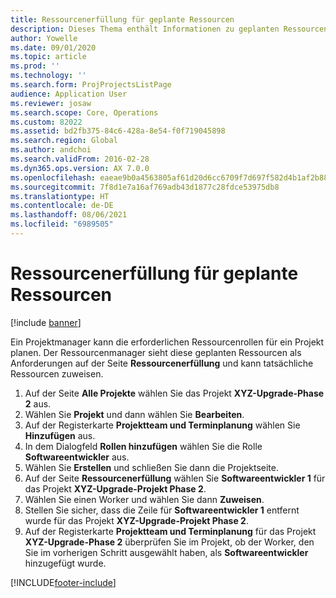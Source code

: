 ```yaml
---
title: Ressourcenerfüllung für geplante Ressourcen
description: Dieses Thema enthält Informationen zu geplanten Ressourcen für ein Projekt.
author: Yowelle
ms.date: 09/01/2020
ms.topic: article
ms.prod: ''
ms.technology: ''
ms.search.form: ProjProjectsListPage
audience: Application User
ms.reviewer: josaw
ms.search.scope: Core, Operations
ms.custom: 82022
ms.assetid: bd2fb375-84c6-428a-8e54-f0f719045898
ms.search.region: Global
ms.author: andchoi
ms.search.validFrom: 2016-02-28
ms.dyn365.ops.version: AX 7.0.0
ms.openlocfilehash: eaeae9b0a4563805af61d20d6cc6709f7d697f582d4b1af2b883b292ac482af5
ms.sourcegitcommit: 7f8d1e7a16af769adb43d1877c28fdce53975db8
ms.translationtype: HT
ms.contentlocale: de-DE
ms.lasthandoff: 08/06/2021
ms.locfileid: "6989505"
---
```

# <a name="resource-fulfillment-for-planned-resources"></a>Ressourcenerfüllung für geplante Ressourcen

[!include [banner](../includes/banner.md)]

Ein Projektmanager kann die erforderlichen Ressourcenrollen für ein Projekt planen. Der Ressourcenmanager sieht diese geplanten Ressourcen als Anforderungen auf der Seite **Ressourcenerfüllung** und kann tatsächliche Ressourcen zuweisen.

1. Auf der Seite **Alle Projekte** wählen Sie das Projekt **XYZ-Upgrade-Phase 2** aus.
2. Wählen Sie **Projekt** und dann wählen Sie **Bearbeiten**.
3. Auf der Registerkarte **Projektteam und Terminplanung** wählen Sie **Hinzufügen** aus.
4. In dem Dialogfeld **Rollen hinzufügen** wählen Sie die Rolle **Softwareentwickler** aus.
5. Wählen Sie **Erstellen** und schließen Sie dann die Projektseite.
6. Auf der Seite **Ressourcenerfüllung** wählen Sie **Softwareentwickler 1** für das Projekt **XYZ-Upgrade-Projekt Phase 2**.
7. Wählen Sie einen Worker und wählen Sie dann **Zuweisen**.
8. Stellen Sie sicher, dass die Zeile für **Softwareentwickler 1** entfernt wurde für das Projekt **XYZ-Upgrade-Projekt Phase 2**.
9. Auf der Registerkarte **Projektteam und Terminplanung** für das Projekt **XYZ-Upgrade-Phase 2** überprüfen Sie im Projekt, ob der Worker, den Sie im vorherigen Schritt ausgewählt haben, als **Softwareentwickler** hinzugefügt wurde.


[!INCLUDE[footer-include](../includes/footer-banner.md)]